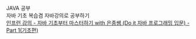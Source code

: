 JAVA 공부
<br>
자바 기초 복습겸 자바강의로 공부하기
<br>
[인프런 강의 - 자바 기초부터 마스터하기 with 은종쌤 (Do it 자바 프로그래밍 입문) - Part 1(기초편)](https://www.inflearn.com/course/%EC%9E%90%EB%B0%94-%EA%B8%B0%EC%B4%88-%EB%A7%88%EC%8A%A4%ED%84%B0-1)